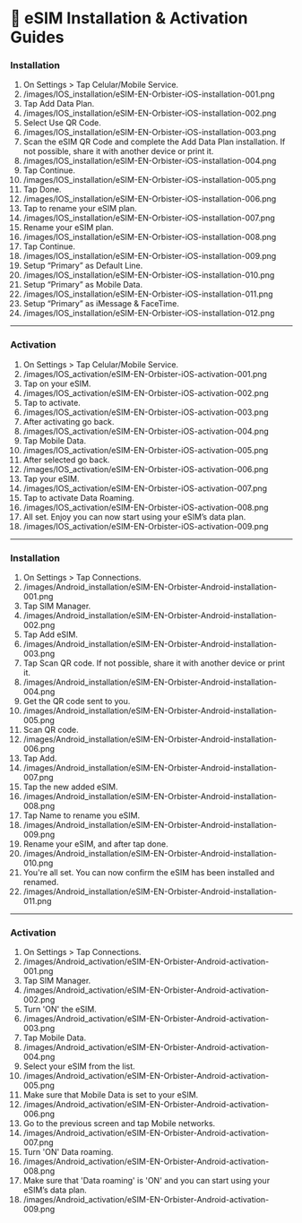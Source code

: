 # 📘 eSIM Installation & Activation Guides

### Installation

1. On Settings > Tap Celular/Mobile Service.
2. /images/IOS_installation/eSIM-EN-Orbister-iOS-installation-001.png
3. Tap Add Data Plan.
4. /images/IOS_installation/eSIM-EN-Orbister-iOS-installation-002.png
5. Select Use QR Code.
6. /images/IOS_installation/eSIM-EN-Orbister-iOS-installation-003.png
7. Scan the eSIM QR Code and complete the Add Data Plan installation. If not possible, share it with another device or print it.
8. /images/IOS_installation/eSIM-EN-Orbister-iOS-installation-004.png
9. Tap Continue.
10. /images/IOS_installation/eSIM-EN-Orbister-iOS-installation-005.png
11. Tap Done.
12. /images/IOS_installation/eSIM-EN-Orbister-iOS-installation-006.png
13. Tap to rename your eSIM plan.
14. /images/IOS_installation/eSIM-EN-Orbister-iOS-installation-007.png
15. Rename your eSIM plan.
16. /images/IOS_installation/eSIM-EN-Orbister-iOS-installation-008.png
17. Tap Continue.
18. /images/IOS_installation/eSIM-EN-Orbister-iOS-installation-009.png
19. Setup “Primary” as Default Line.
20. /images/IOS_installation/eSIM-EN-Orbister-iOS-installation-010.png
21. Setup “Primary” as Mobile Data.
22. /images/IOS_installation/eSIM-EN-Orbister-iOS-installation-011.png
23. Setup “Primary” as iMessage & FaceTime.
24. /images/IOS_installation/eSIM-EN-Orbister-iOS-installation-012.png

---

### Activation

1. On Settings > Tap Celular/Mobile Service.
2. /images/IOS_activation/eSIM-EN-Orbister-iOS-activation-001.png
3. Tap on your eSIM.
4. /images/IOS_activation/eSIM-EN-Orbister-iOS-activation-002.png
5. Tap to activate.
6. /images/IOS_activation/eSIM-EN-Orbister-iOS-activation-003.png
7. After activating go back.
8. /images/IOS_activation/eSIM-EN-Orbister-iOS-activation-004.png
9. Tap Mobile Data.
10. /images/IOS_activation/eSIM-EN-Orbister-iOS-activation-005.png
11. After selected go back.
12. /images/IOS_activation/eSIM-EN-Orbister-iOS-activation-006.png
13. Tap your eSIM.
14. /images/IOS_activation/eSIM-EN-Orbister-iOS-activation-007.png
15. Tap to activate Data Roaming.
16. /images/IOS_activation/eSIM-EN-Orbister-iOS-activation-008.png
17. All set. Enjoy you can now start using your eSIM’s data plan.
18. /images/IOS_activation/eSIM-EN-Orbister-iOS-activation-009.png

---

### Installation

1. On Settings > Tap Connections.
2. /images/Android_installation/eSIM-EN-Orbister-Android-installation-001.png
3. Tap SIM Manager.
4. /images/Android_installation/eSIM-EN-Orbister-Android-installation-002.png
5. Tap Add eSIM.
6. /images/Android_installation/eSIM-EN-Orbister-Android-installation-003.png
7. Tap Scan QR code. If not possible, share it with another device or print it.
8. /images/Android_installation/eSIM-EN-Orbister-Android-installation-004.png
9. Get the QR code sent to you.
10. /images/Android_installation/eSIM-EN-Orbister-Android-installation-005.png
11. Scan QR code.
12. /images/Android_installation/eSIM-EN-Orbister-Android-installation-006.png
13. Tap Add.
14. /images/Android_installation/eSIM-EN-Orbister-Android-installation-007.png
15. Tap the new added eSIM.
16. /images/Android_installation/eSIM-EN-Orbister-Android-installation-008.png
17. Tap Name to rename you eSIM.
18. /images/Android_installation/eSIM-EN-Orbister-Android-installation-009.png
19. Rename your eSIM, and after tap done.
20. /images/Android_installation/eSIM-EN-Orbister-Android-installation-010.png
21. You're all set. You can now confirm the eSIM has been installed and renamed.
22. /images/Android_installation/eSIM-EN-Orbister-Android-installation-011.png

---

### Activation

1. On Settings > Tap Connections.
2. /images/Android_activation/eSIM-EN-Orbister-Android-activation-001.png
3. Tap SIM Manager.
4. /images/Android_activation/eSIM-EN-Orbister-Android-activation-002.png
5. Turn 'ON' the eSIM.
6. /images/Android_activation/eSIM-EN-Orbister-Android-activation-003.png
7. Tap Mobile Data.
8. /images/Android_activation/eSIM-EN-Orbister-Android-activation-004.png
9. Select your eSIM from the list.
10. /images/Android_activation/eSIM-EN-Orbister-Android-activation-005.png
11. Make sure that Mobile Data is set to your eSIM.
12. /images/Android_activation/eSIM-EN-Orbister-Android-activation-006.png
13. Go to the previous screen and tap Mobile networks.
14. /images/Android_activation/eSIM-EN-Orbister-Android-activation-007.png
15. Turn 'ON' Data roaming.
16. /images/Android_activation/eSIM-EN-Orbister-Android-activation-008.png
17. Make sure that 'Data roaming' is 'ON' and you can start using your eSIM’s data plan.
18. /images/Android_activation/eSIM-EN-Orbister-Android-activation-009.png